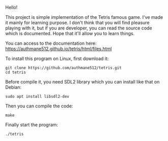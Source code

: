 Hello!

This project is simple implementation of the Tetris famous game. 
I've made it mainly for learning purpose. I don't think that you
will find pleasure playing with it, but if you are developer, you
can read the source code which is documented. Hope that it'll allow
you to learn things.

You can access to the documentation here:
https://authmane512.github.io/tetris/html/files.html

To install this program on Linux, first download it:
```
git clone https://github.com/authmane512/tetris.git
cd tetris
```

Before compile it, you need SDL2 library which you can install like that on Debian:
```
sudo apt install libsdl2-dev
```

Then you can compile the code:
```
make
```

Finally start the program:
```
./tetris
```
